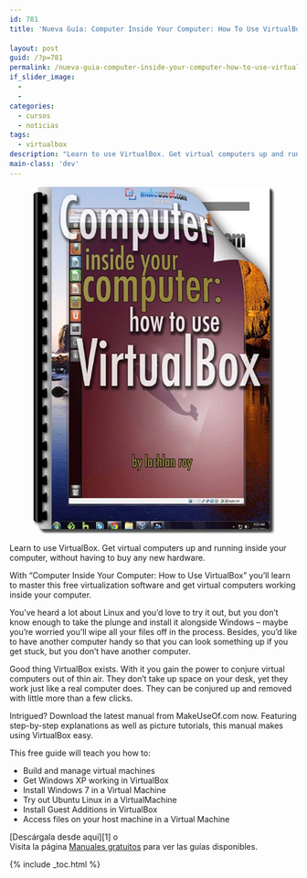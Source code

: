 ```yaml
---
id: 781
title: 'Nueva Guía: Computer Inside Your Computer: How To Use VirtualBox'

layout: post
guid: /?p=781
permalink: /nueva-guia-computer-inside-your-computer-how-to-use-virtualbox/
if_slider_image:
  -
  -
categories:
  - cursos
  - noticias
tags:
  - virtualbox
description: "Learn to use VirtualBox. Get virtual computers up and running inside your computer, without having to buy any new hardware."
main-class: 'dev'
---
```

<figure>
  <img style="border:none;" width="500" height="608" class="aligncenter size-full wp-image-782" src="/assets/img/2012/06/virtual-box-big1.jpg" title="Computer Inside Your Computer: How To Use VirtualBox" alt="Computer Inside Your Computer: How To Use VirtualBox" />
</figure>

Learn to use VirtualBox. Get virtual computers up and running inside your computer, without having to buy any new hardware.

With “Computer Inside Your Computer: How to Use VirtualBox” you’ll learn to master this free virtualization software and get virtual computers working inside your computer.

You’ve heard a lot about Linux and you’d love to try it out, but you don’t know enough to take the plunge and install it alongside Windows – maybe you’re worried you’ll wipe all your files off in the process. Besides, you’d like to have another computer handy so that you can look something up if you get stuck, but you don’t have another computer.

Good thing VirtualBox exists. With it you gain the power to conjure virtual computers out of thin air. They don’t take up space on your desk, yet they work just like a real computer does. They can be conjured up and removed with little more than a few clicks.

Intrigued? Download the latest manual from MakeUseOf.com now. Featuring step-by-step explanations as well as picture tutorials, this manual makes using VirtualBox easy.

This free guide will teach you how to:

  * Build and manage virtual machines
  * Get Windows XP working in VirtualBox
  * Install Windows 7 in a Virtual Machine
  * Try out Ubuntu Linux in a VirtualMachine
  * Install Guest Additions in VirtualBox
  * Access files on your host machine in a Virtual Machine

[Descárgala desde aqui][1] o  
Visita la página [Manuales gratuitos][2] para ver las guías disponibles.

 [2]: /manuales-gratuitos/

{% include _toc.html %}
